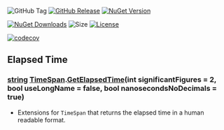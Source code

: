 ![GitHub Tag](https://img.shields.io/github/v/tag/TJC-Tools/TJC.TimeExtensions)
[![GitHub Release](https://img.shields.io/github/v/release/TJC-Tools/TJC.TimeExtensions)](https://github.com/TJC-Tools/TJC.TimeExtensions/releases/latest)
[![NuGet Version](https://img.shields.io/nuget/v/TJC.TimeExtensions)](https://www.nuget.org/packages/TJC.TimeExtensions)

[![NuGet Downloads](https://img.shields.io/nuget/dt/TJC.TimeExtensions)](https://www.nuget.org/packages/TJC.TimeExtensions)
![Size](https://img.shields.io/github/repo-size/TJC-Tools/TJC.TimeExtensions)
[![License](https://img.shields.io/github/license/TJC-Tools/TJC.TimeExtensions.svg)](LICENSE)

[![codecov](https://codecov.io/gh/TJC-Tools/TJC.TimeExtensions/graph/badge.svg?token=RYU0EFZWVQ)](https://codecov.io/gh/TJC-Tools/TJC.TimeExtensions)

## Elapsed Time

### [string](https://learn.microsoft.com/en-us/dotnet/api/system.string?view=net-8.0) [TimeSpan](https://learn.microsoft.com/en-us/dotnet/api/system.timespan?view=net-8.0).[GetElapsedTime](./TJC.TimeExtensions/ElapsedTime/ElapsedTimeExtensions.cs)(int significantFigures = 2, bool useLongName = false, bool nanosecondsNoDecimals = true)
- Extensions for `TimeSpan` that returns the elapsed time in a human readable format.
